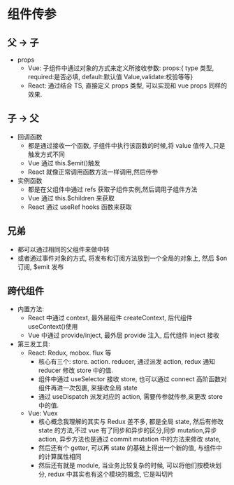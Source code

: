 # 组件传参

## 父 -> 子

-   props
    -   Vue: 子组件中通过对象的方式来定义所接收参数: props:{ type 类型, required:是否必填, default:默认值 Value,validate:校验等等}
    -   React: 通过结合 TS, 直接定义 props 类型, 可以实现和 vue props 同样的效果.

## 子 -> 父

-   回调函数
    -   都是通过接收一个函数, 子组件中执行该函数的时候,将 value 值传入,只是触发方式不同
    -   Vue 通过 this.$emit()触发
    -   React 就像正常调用函数方法一样调用,然后传参
-   实例函数
    -   都是在父组件中通过 refs 获取子组件实例,然后调用子组件方法
    -   Vue 通过 this.$children 来获取
    -   React 通过 useRef hooks 函数来获取

## 兄弟

-   都可以通过相同的父组件来做中转
-   或者通过事件对象的方式, 将发布和订阅方法放到一个全局的对象上, 然后 $on 订阅, $emit 发布

## 跨代组件

-   内置方法:
    -   React 中通过 context, 最外层组件 createContext, 后代组件 useContext()使用
    -   Vue 中通过 provide/inject, 最外层 provide 注入, 后代组件 inject 接收
-   第三发工具:
    -   React: Redux, mobox. flux 等
        -   核心有三个: store. action. reducer, 通过派发 action, redux 通知 reducer 修改 store 中的值.
        -   组件中通过 useSelector 接收 store, 也可以通过 connect 高阶函数对组件再进一次包裹, 来接收全局 state
        -   通过 useDispatch 派发对应的 action, 需要传参就传参,来更改 store 中的值.
    -   Vue: Vuex
        -   核心概念我理解的其实与 Redux 差不多, 都是全局 state, 然后有修改 state 的方法,不过 vue 有了同步和异步的区分,同步 mutation,异步 action, 异步方法也是通过 commit mutation 中的方法来修改 state,
        -   然后还有个 getter, 可以再 state 的基础上得出一个新的值, 与组件中的计算属性相同
        -   然后还有就是 module, 当业务比较复杂的时候, 可以将他们按模块划分, redux 中其实也有这个模块的概念, 它是叫切片

